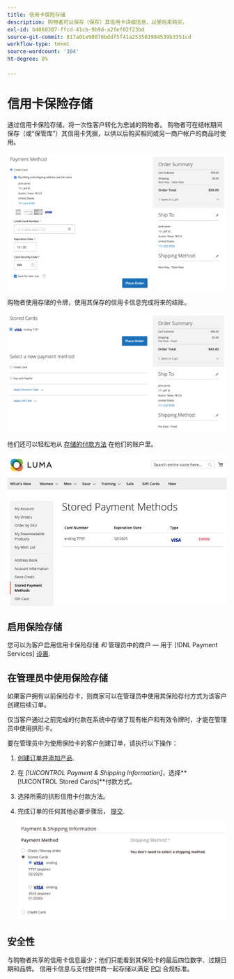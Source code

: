 ```yaml
---
title: 信用卡保险存储
description: 购物者可以保存（保存）其信用卡详细信息，以便将来购买。
exl-id: b4060307-ffcd-41cb-9b9d-a2fef02f23bd
source-git-commit: 817a01e98876bddf5f41a253501984539b3351cd
workflow-type: tm+mt
source-wordcount: '304'
ht-degree: 0%

---
```


# 信用卡保险存储

通过信用卡保险存储，将一次性客户转化为忠诚的购物者。 购物者可在结帐期间保存（或“保管库”）其信用卡凭据，以供以后购买相同或另一商户帐户的商品时使用。

![保管信用卡供以后使用](assets/save-card-for-later.png)

购物者使用存储的令牌，使用其保存的信用卡信息完成将来的结账。

![将存储的凭据用于将来的购买](assets/use-stored-card.png)

他们还可以轻松地从 [存储的付款方法](https://docs.magento.com/user-guide/customers/account-dashboard-stored-payment-methods.html) 在他们的账户里。

![我的帐户中存储的付款方法](assets/stored-payment-methods.png)

## 启用保险存储

您可以为客户启用信用卡保险存储 _和_ 管理员中的商户 — 用于 [!DNL Payment Services] [设置](settings.md#card-vaulting).

## 在管理员中使用保险存储

如果客户拥有以前保险存卡，则商家可以在管理员中使用其保险存付方式为该客户创建后续订单。

仅当客户通过之前完成的付款在系统中存储了现有帐户和有效令牌时，才能在管理员中使用拱形卡。

要在管理员中为使用保险卡的客户创建订单，请执行以下操作：

1. [创建订单并添加产品](https://experienceleague.adobe.com/docs/commerce-admin/stores-sales/point-of-purchase/assist/customer-account-create-order.html).
1. 在 _[!UICONTROL Payment & Shipping Information]_，选择&#x200B;**[!UICONTROL Stored Cards]**付款方式。
1. 选择所需的拱形信用卡付款方法。
1. 完成订单的任何其他必要步骤后， [提交](https://experienceleague.adobe.com/docs/commerce-admin/stores-sales/point-of-purchase/assist/customer-account-create-order.html?lang=en#step-3%3A-submit-the-order).

   ![在“管理员”中为客户使用拱形信用卡](assets/admin-vaultedcard.png)

## 安全性

与购物者共享的信用卡信息最少；他们只能看到其保险卡的最后四位数字、过期日期和品牌。 信用卡信息与支付提供商一起存储以满足 [PCI](security.md#PCI-compliance) 合规标准。
